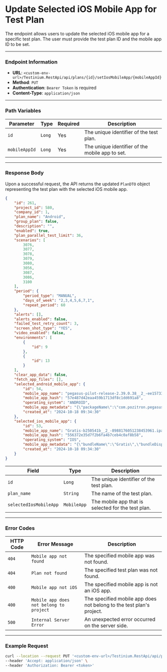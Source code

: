 # Update Selected iOS Mobile App for Test Plan

The endpoint allows users to update the selected iOS mobile app for a specific test plan. The user must provide the test plan ID and the mobile app ID to be set.

***

### Endpoint Information

* **URL**: `<custom-env-url>/Testinium.RestApi/api/plans/{id}/setIosMobileApp/{mobileAppId}`
* **Method**: `PUT`
* **Authentication**: `Bearer Token` is required
* **Content-Type**: `application/json`

***

### Path Variables

| Parameter     | Type   | Required | Description                                     |
| ------------- | ------ | -------- | ----------------------------------------------- |
| `id`          | `Long` | Yes      | The unique identifier of the test plan.         |
| `mobileAppId` | `Long` | Yes      | The unique identifier of the mobile app to set. |

***

### Response Body

Upon a successful request, the API returns the updated `PlanDTO` object representing the test plan with the selected iOS mobile app.

```json
{
    "id": 261,
    "project_id": 580,
    "company_id": 1,
    "plan_name": "Android",
    "group_plan": false,
    "description": "",
    "enabled": true,
    "plan_parallel_test_limit": 36,
    "scenarios": [
        3076,
        3077,
        3078,
        3079,
        3080,
        3056,
        3087,
        3086,
        3100
    ],
    "period": {
        "period_type": "MANUAL",
        "days_of_week": "2,3,4,5,6,7,1",
        "repeat_period": 60
    },
    "alerts": [],
    "alerts_enabled": false,
    "failed_test_retry_count": 3,
    "screen_shot_type": "YES",
    "video_enabled": false,
    "environments": [
        {
            "id": 9
        },
        {
            "id": 13
        }
    ],
    "clear_app_data": false,
    "fetch_app_files": [],
    "selected_android_mobile_app": {
        "id": 54,
        "mobile_app_name": "pegasus-pilot-release-2.39.0.38__2_-ee15733f-2799725523214323595.apk",
        "mobile_app_hash": "57e487d42eaa459b1713df8c1dd691a8",
        "operating_system": "ANDROID",
        "mobile_app_metadata": "{\"packageName\":\"com.pozitron.pegasus.pilotRelease\",\"label\":\"PGS Pilot\",\"icon\":\"res/u3.png\",\"versionName\":\"2.39.0.38\",\"versionCode\":119,\"minSdkVersion\":\"23\",\"targetSdkVersion\":\"33\"}",
        "created_at": "2024-10-18 09:34:30"
    },
    "selected_ios_mobile_app": {
        "id": 53,
        "mobile_app_name": "Gratis-b250541b__2_-8988176051238453961.ipa",
        "mobile_app_hash": "556372e35d7f2b6fa4b7ceb4c0af8b58",
        "operating_system": "IOS",
        "mobile_app_metadata": "{\"bundleName\":\"Gratis\",\"bundleDisplayName\":\"Gratis\",\"bundleVersion\":\"3.2.12\",\"bundleMinOsVersion\":\"12.0\",\"bundleDevelopmentRegion\":\"tr\",\"bundleExecutable\":\"Gratis\",\"bundleIconFiles\":\"\",\"bundleInfoDictVersion\":\"6.0\",\"bundlePackageType\":\"APPL\",\"bundleMainStoryBoardFile\":\"Main\"}",
        "created_at": "2024-10-18 09:34:30"
    }
}

```

| Field                  | Type        | Description                                        |
| ---------------------- | ----------- | -------------------------------------------------- |
| `id`                   | `Long`      | The unique identifier of the test plan.            |
| `plan_name`            | `String`    | The name of the test plan.                         |
| `selectedIosMobileApp` | `MobileApp` | The mobile app that is selected for the test plan. |

***

### Error Codes

| HTTP Code | Error Message                           | Description                                                          |
| --------- | --------------------------------------- | -------------------------------------------------------------------- |
| `404`     | `Mobile app not found`                  | The specified mobile app was not found.                              |
| `404`     | `Plan not found`                        | The specified test plan was not found.                               |
| `400`     | `Mobile app not iOS`                    | The specified mobile app is not an iOS app.                          |
| `400`     | `Mobile app does not belong to project` | The specified mobile app does not belong to the test plan's project. |
| `500`     | `Internal Server Error`                 | An unexpected error occurred on the server side.                     |

***

### Example Request

```bash
curl --location --request PUT '<custom-env-url>/Testinium.RestApi/api/plans/{id}/setIosMobileApp/{mobileAppId}' \
--header 'Accept: application/json' \
--header 'Authorization: Bearer <token>'
```

